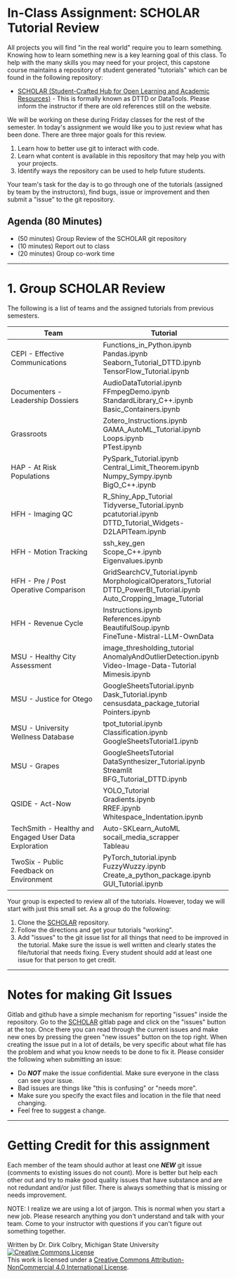 # In-Class Assignment: SCHOLAR Tutorial Review

All projects you will find "in the real world" require you to learn something. Knowing how to learn something new is a key learning goal of this class. To help with the many skills you may need for your project, this capstone course maintains a repository of student generated "tutorials" which can be found in the following repository:

* [SCHOLAR (Student-Crafted Hub for Open Learning and Academic Resources)](https://gitlab.msu.edu/CMSE/SCHOLAR) - This is formally known as DTTD or DataTools. Please inform the instructor if there are old references still on the website. 

We will be working on these during Friday classes for the rest of the semester. In today's assignment we would like you to just review what has been done.  There are three major goals for this review.

1. Learn how to better use git to interact with code.
2. Learn what content is available in this repository that may help you with your projects.
3. Identify ways the repository can be used to help future students.  

Your team's task for the day is to go through one of the tutorials (assigned by team by the instructors), find bugs, issue or improvement and then submit a "issue" to the git repository. 

## Agenda (80 Minutes)
- (50 minutes) Group Review of the SCHOLAR git repository
- (10 minutes) Report out to class
- (20 minutes) Group co-work time


----
<a name="Group_programming_Project"></a>
# 1. Group SCHOLAR Review

The following is a list of teams and the assigned tutorials from previous semesters.  

| Team | Tutorial|
|---|---------|
|CEPI - Effective Communications | Functions_in_Python.ipynb<br>Pandas.ipynb<br>Seaborn_Tutorial_DTTD.ipynb<br>TensorFlow_Tutorial.ipynb<br>|
|Documenters - Leadership Dossiers | AudioDataTutorial.ipynb<br>FFmpegDemo.ipynb<br>StandardLibrary_C++.ipynb<br>Basic_Containers.ipynb<br>|
|Grassroots | Zotero_Instructions.ipynb<br>GAMA_AutoML_Tutorial.ipynb<br>Loops.ipynb<br>PTest.ipynb<br>|
|HAP - At Risk Populations | PySpark_Tutorial.ipynb<br>Central_Limit_Theorem.ipynb<br>Numpy_Sympy.ipynb<br>BigO_C++.ipynb<br>|
|HFH - Imaging QC | R_Shiny_App_Tutorial<br>Tidyverse_Tutorial.ipynb<br>pcatutorial.ipynb<br>DTTD_Tutorial_Widgets-D2LAPITeam.ipynb<br>|
|HFH - Motion Tracking | ssh_key_gen<br>Scope_C++.ipynb<br>Eigenvalues.ipynb<br>|
|HFH - Pre / Post Operative Comparison | GridSearchCV_Tutorial.ipynb<br>MorphologicalOperators_Tutorial<br>DTTD_PowerBI_Tutorial.ipynb<br>Auto_Cropping_Image_Tutorial<br>|
|HFH - Revenue Cycle | Instructions.ipynb<br>References.ipynb<br>BeautifulSoup.ipynb<br>FineTune-Mistral-LLM-OwnData<br>|
|MSU - Healthy City Assessment | image_thresholding_tutorial<br>AnomalyAndOutlierDetection.ipynb<br>Video-Image-Data-Tutorial<br>Mimesis.ipynb<br>|
|MSU - Justice for Otego | GoogleSheetsTutorial.ipynb<br>Dask_Tutorial.ipynb<br>censusdata_package_tutorial<br>Pointers.ipynb<br>|
|MSU - University Wellness Database | tpot_tutorial.ipynb<br>Classification.ipynb<br>GoogleSheetsTutorial1.ipynb<br>|
|MSU - Grapes | GoogleSheetsTutorial<br>DataSynthesizer_Tutorial.ipynb<br>Streamlit<br>BFG_Tutorial_DTTD.ipynb<br>|
|QSIDE - Act-Now | YOLO_Tutorial<br>Gradients.ipynb<br>RREF.ipynb<br>Whitespace_Indentation.ipynb<br>|
|TechSmith - Healthy and Engaged User Data Exploration   | Auto-SKLearn_AutoML<br>socail_media_scrapper<br>Tableau<br>|
|TwoSix - Public Feedback on Environment | PyTorch_tutorial.ipynb<br>FuzzyWuzzy.ipynb<br>Create_a_python_package.ipynb<br>GUI_Tutorial.ipynb<br>|




Your group is expected to review all of the tutorials. However, today we will start with just this small set.  As a group do the following:

1. Clone the [SCHOLAR](https://gitlab.msu.edu/CMSE/SCHOLAR) repository.
2. Follow the directions and get your tutorials "working". 
3. Add "issues" to the git issue list for all things that need to be improved in the tutorial. Make sure the issue is well written and clearly states the file/tutorial that needs fixing.  Every student should add at least one issue for that person to get credit.


---

# Notes for making Git Issues

Gitlab and github have a simple mechanism for reporting "issues" inside the repository.  Go to the [SCHOLAR](https://gitlab.msu.edu/CMSE/SCHOLAR) gitlab page and click on the "issues" button at the top.  Once there you can read through the current issues and make new ones by pressing the green "new issues" button on the top right.  When creating the issue put in a lot of details, be very specific about what file has the problem and what you know needs to be done to fix it.  Please consider the following when submitting an issue:

- Do ***NOT*** make the issue confidential. Make sure everyone in the class can see your issue.
- Bad issues are things like "this is confusing" or "needs more". 
- Make sure you specify the exact files and location in the file that need changing.
- Feel free to suggest a change. 


---

# Getting Credit for this assignment

Each member of the team should author at least one ***NEW*** git issue (comments to existing issues do not count). More is better but help each other out and try to make good quality issues that have substance and are not redundant and/or just filler.  There is always something that is missing or needs improvement. 

NOTE: I realize we are using a lot of jargon. This is normal when you start a new job. Please research anything you don't understand and talk with your team. Come to your instructor with questions if you can't figure out something 
together. 


Written by Dr. Dirk Colbry, Michigan State University
<a rel="license" href="http://creativecommons.org/licenses/by-nc/4.0/"><img alt="Creative Commons License" style="border-width:0" src="https://i.creativecommons.org/l/by-nc/4.0/88x31.png" /></a><br />This work is licensed under a <a rel="license" href="http://creativecommons.org/licenses/by-nc/4.0/">Creative Commons Attribution-NonCommercial 4.0 International License</a>.
